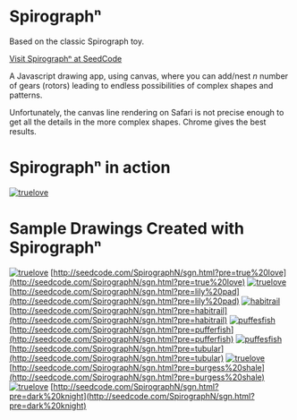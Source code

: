 # Spirograph&#8319;
Based on the classic Spirograph toy.

[Visit Spirograph&#8319; at SeedCode](http://seedcode.com/SpirographN/sgn.html)

A Javascript drawing app, using canvas, where you can add/nest *n* number of gears (rotors) leading to endless possibilities of complex shapes and patterns.

Unfortunately, the canvas line rendering on Safari is not precise enough to get all the details in the more complex shapes. Chrome gives the best results.

# Spirograph&#8319; in action

[![truelove](img/drawing.png)](img/drawing.png)

# Sample Drawings Created with Spirograph&#8319;

[![truelove](img/truelove.png)](img/truelove.png)
[http://seedcode.com/SpirographN/sgn.html?pre=true%20love](http://seedcode.com/SpirographN/sgn.html?pre=true%20love)
[![truelove](img/lilypad.png)](img/lilypad.png)
[http://seedcode.com/SpirographN/sgn.html?pre=lily%20pad](http://seedcode.com/SpirographN/sgn.html?pre=lily%20pad)
[![habitrail](img/habitrail.png)](img/habitrail.png)
[http://seedcode.com/SpirographN/sgn.html?pre=habitrail](http://seedcode.com/SpirographN/sgn.html?pre=habitrail)
[![puffesfish](img/pufferfish.png)](img/pufferfish.png)
[http://seedcode.com/SpirographN/sgn.html?pre=pufferfish](http://seedcode.com/SpirographN/sgn.html?pre=pufferfish)
[![puffesfish](img/tubular.png)](img/tubular.png)
[http://seedcode.com/SpirographN/sgn.html?pre=tubular](http://seedcode.com/SpirographN/sgn.html?pre=tubular)
[![truelove](img/burgessshale.png)](img/burgessshale.png)
[http://seedcode.com/SpirographN/sgn.html?pre=burgess%20shale](http://seedcode.com/SpirographN/sgn.html?pre=burgess%20shale)
[![truelove](img/darkknight.png)](img/darkknight.png)
[http://seedcode.com/SpirographN/sgn.html?pre=dark%20knight](http://seedcode.com/SpirographN/sgn.html?pre=dark%20knight)

